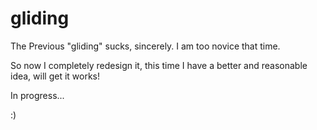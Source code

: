 gliding
========


The Previous "gliding" sucks, sincerely. I am too novice that time.   


So now I completely redesign it, this time I have a better and reasonable idea, will get it works! 


In progress...

:) 
